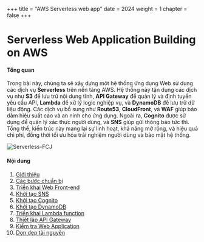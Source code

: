 +++
title = "AWS Serverless web app"
date = 2024
weight = 1
chapter = false
+++

# Serverless Web Application Building on AWS

#### Tổng quan

Trong bài này, chúng ta sẽ xây dựng một hệ thống ứng dụng Web sử dụng các dịch vụ **Serverless** trên nền tảng AWS. Hệ thống này tận dụng các dịch vụ như **S3** để lưu trữ nội dung tĩnh, **API Gateway** để quản lý và định tuyến yêu cầu API, **Lambda** để xử lý logic nghiệp vụ, và **DynamoDB** để lưu trữ dữ liệu động. Các dịch vụ bổ sung như **Route53**, **CloudFront**, và **WAF** giúp bảo đảm hiệu suất cao và an ninh cho ứng dụng. Ngoài ra, **Cognito** được sử dụng để quản lý xác thực người dùng, và **SNS** giúp gửi thông báo tức thì. Tổng thể, kiến trúc này mang lại sự linh hoạt, khả năng mở rộng, và hiệu quả chi phí, đồng thời tối ưu hóa trải nghiệm người dùng và bảo mật hệ thống.

![Serverless-FCJ](/images/1/Serverles.png?width=90pc)

#### Nội dung

1. [Giới thiệu](1-introduction/)
2. [Các bước chuẩn bị](2-preparation>)
3. [Triển khai Web Front-end](3-deployment-frontend/)
4. [Khởi tạo SNS](4-sns/)
5. [Khởi tạo Cognito](5-cognito/)
6. [Khởi tạo DynamoDB](6-dynamodb/)
7. [Triển khai Lambda function](7-lambda-function/)
8. [Thiết lập API Gateway](8-api-gateway/)
9. [Kiểm tra Web Application](9-test-webapp/)
10. [Dọn dẹp tài nguyên](10-clean-resource/)
